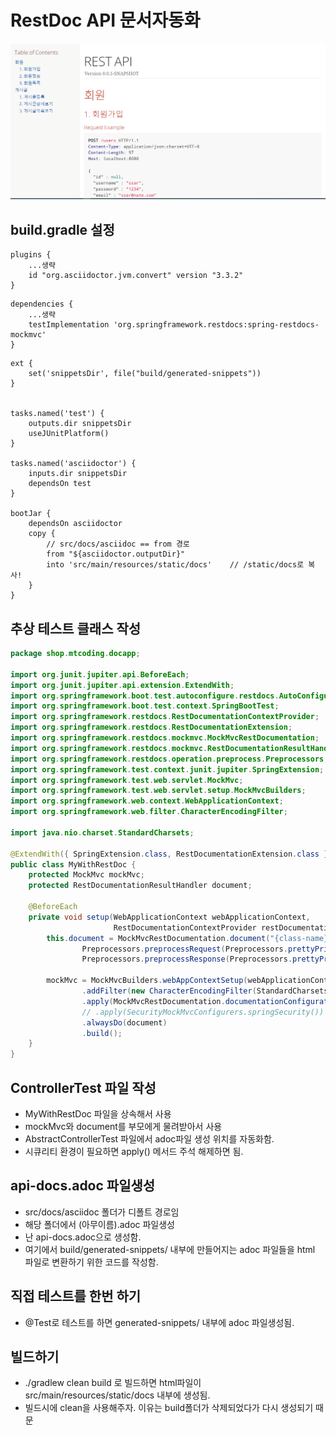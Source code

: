 # RestDoc API 문서자동화

![api-docs](./pic/api-docs.png)

## build.gradle 설정
```gralde
plugins {
    ...생략
	id "org.asciidoctor.jvm.convert" version "3.3.2"
}
```
```gralde
dependencies {
	...생략
	testImplementation 'org.springframework.restdocs:spring-restdocs-mockmvc'
}
```
```gralde
ext {
    set('snippetsDir', file("build/generated-snippets"))
}


tasks.named('test') {
    outputs.dir snippetsDir
    useJUnitPlatform()
}

tasks.named('asciidoctor') {
    inputs.dir snippetsDir
    dependsOn test
}

bootJar {
    dependsOn asciidoctor
    copy {
        // src/docs/asciidoc == from 경로
        from "${asciidoctor.outputDir}"
        into 'src/main/resources/static/docs'    // /static/docs로 복사!
    }
}
```

## 추상 테스트 클래스 작성
```java
package shop.mtcoding.docapp;

import org.junit.jupiter.api.BeforeEach;
import org.junit.jupiter.api.extension.ExtendWith;
import org.springframework.boot.test.autoconfigure.restdocs.AutoConfigureRestDocs;
import org.springframework.boot.test.context.SpringBootTest;
import org.springframework.restdocs.RestDocumentationContextProvider;
import org.springframework.restdocs.RestDocumentationExtension;
import org.springframework.restdocs.mockmvc.MockMvcRestDocumentation;
import org.springframework.restdocs.mockmvc.RestDocumentationResultHandler;
import org.springframework.restdocs.operation.preprocess.Preprocessors;
import org.springframework.test.context.junit.jupiter.SpringExtension;
import org.springframework.test.web.servlet.MockMvc;
import org.springframework.test.web.servlet.setup.MockMvcBuilders;
import org.springframework.web.context.WebApplicationContext;
import org.springframework.web.filter.CharacterEncodingFilter;

import java.nio.charset.StandardCharsets;

@ExtendWith({ SpringExtension.class, RestDocumentationExtension.class })
public class MyWithRestDoc {
    protected MockMvc mockMvc;
    protected RestDocumentationResultHandler document;

    @BeforeEach
    private void setup(WebApplicationContext webApplicationContext,
                       RestDocumentationContextProvider restDocumentation) {
        this.document = MockMvcRestDocumentation.document("{class-name}/{method-name}",
                Preprocessors.preprocessRequest(Preprocessors.prettyPrint()),
                Preprocessors.preprocessResponse(Preprocessors.prettyPrint()));

        mockMvc = MockMvcBuilders.webAppContextSetup(webApplicationContext)
                .addFilter(new CharacterEncodingFilter(StandardCharsets.UTF_8.name(), true))
                .apply(MockMvcRestDocumentation.documentationConfiguration(restDocumentation))
                // .apply(SecurityMockMvcConfigurers.springSecurity())
                .alwaysDo(document)
                .build();
    }
}
```

## ControllerTest 파일 작성
- MyWithRestDoc 파일을 상속해서 사용
- mockMvc와 document를 부모에게 물려받아서 사용
- AbstractControllerTest 파일에서 adoc파일 생성 위치를 자동화함.
- 시큐리티 환경이 필요하면 apply() 메서드 주석 해제하면 됨.

## api-docs.adoc 파일생성
- src/docs/asciidoc 폴더가 디폴트 경로임
- 해당 폴더에서 (아무이름).adoc 파일생성
- 난 api-docs.adoc으로 생성함.
- 여기에서 build/generated-snippets/ 내부에 만들어지는 adoc 파일들을 html 파일로 변환하기 위한 코드를 작성함.

## 직접 테스트를 한번 하기
- @Test로 테스트를 하면 generated-snippets/ 내부에 adoc 파일생성됨.

## 빌드하기
- ./gradlew clean build 로 빌드하면 html파일이 src/main/resources/static/docs 내부에 생성됨.
- 빌드시에 clean을 사용해주자. 이유는 build폴더가 삭제되었다가 다시 생성되기 때문
